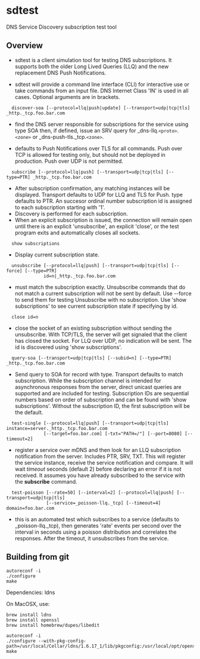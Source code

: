# sdtest
DNS Service Discovery subscription test tool

## Overview

* sdtest is a client simulation tool for testing DNS subscriptions. It supports both the older Long Lived
    Queries (LLQ) and the new replacement DNS Push Notifications.

* sdtest will provide a command line interface (CLI) for interactive use or take commands from an input
    file. DNS Internet Class 'IN' is used in all cases. Optional arguments are in brackets.

```
  discover-soa [--protocol=llq|push|update] [--transport=udp|tcp|tls] _http._tcp.foo.bar.com
```

* find the DNS server responsible for subscriptions for the service using type SOA then, if defined,
    issue an SRV query for _dns-llq.`<proto>`.`<zone>` or _dns-push-tls._tcp.`<zone>`.

* defaults to Push Notifications over TLS for all commands. Push over TCP is allowed for testing only,
    but should not be deployed in production. Push over UDP is not permitted.
     
```
  subscribe [--protocol=llq|push] [--transport=udp|tcp|tls] [--type=PTR] _http._tcp.foo.bar.com
```

* After subscription confirmation, any matching instances will be displayed.
    Transport defaults to UDP for LLQ and TLS for Push. type defaults to PTR. An succesor ordinal number
    subscription id is assigned to each subscription starting with '1'.
* Discovery is performed for each subscription.
* When an explicit subscription is issued, the connection will remain open until there is an explicit 'unsubscribe',
    an explicit 'close', or the test program exits and automatically closes all sockets.

```
  show subscriptions
```

* Display current subscription state.

```
  unsubscribe [--protocol=llq|push] [--transport=udp|tcp|tls] [--force] [--type=PTR]
              id=n|_http._tcp.foo.bar.com
```

* must match the subscription exactly. Unsubscribe commands that do not match a current subscription
    will not be sent by default. Use --force to send them for testing Unsubscribe with no subscription.
    Use 'show subscriptions' to see  current subscription state if specifying by id.

```
  close id=n
```

* close the socket of an existing subscription without sending the unsubscribe. With TCP/TLS,
    the server will get signaled that the client has closed the socket. For LLQ over UDP,
    no indication will be sent. The id is discovered using 'show subscriptions'.

```
  query-soa [--transport=udp|tcp|tls] [--subid=n] [--type=PTR] _http._tcp.foo.bar.com
```

* Send query to SOA for record with type. Transport defaults to match subscription. While the subscription channel is
    intended for asynchronous responses from the server, direct unicast queries are supported and are included
    for testing. Subscription IDs are sequential numbers based on order of subscription and can be found with
    'show subscriptions'. Without the subscription ID, the first subscription will be the default.

```
  test-single [--protocol=llq|push] [--transport=udp|tcp|tls] instance=server._http._tcp.foo.bar.com
              [--target=foo.bar.com] [-txt="PATH=/"] [--port=8080] [--timeout=2]
```
  
* register a service over mDNS and then look for an LLQ subscription notification from the server. Includes PTR, SRV, TXT.
    This will register the service instance, receive the service notification and compare.
    It will wait _timeout_ seconds (default 2) before declaring an error if it is not received.
    It assumes you have already subscribed to the service with the __subscribe__ command.

```
  test-poisson [--rate=50] [--interval=2] [--protocol=llq|push] [--transport=udp|tcp|tls]
               [--service=_poisson-llq._tcp] [--timeout=4] domain=foo.bar.com
```

* this is an automated test which subscribes to a service (defaults to _poisson-llq._tcp), then generates 'rate'
    events per second over the interval in seconds using a poisson distribution and correlates the responses.
    After the timeout, it unsubscribes from the service.

## Building from git
```
autoreconf -i
./configure
make
```

Dependencies: ldns

On MacOSX, use:

```
brew install ldns
brew install openssl
brew install homebrew/dupes/libedit

autoreconf -i
./configure --with-pkg-config-path=/usr/local/Cellar/ldns/1.6.17_1/lib/pkgconfig:/usr/local/opt/openssl/lib/pkgconfig
make
```
